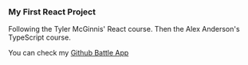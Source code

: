 ### My First React Project

Following the Tyler McGinnis' React course. Then the Alex Anderson's TypeScript course.

You can check my [Github Battle App](https://suspicious-borg-74e440.netlify.app/)
